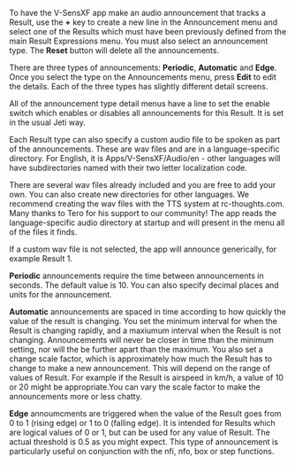To have the V-SensXF app make an audio announcement that tracks a Result, use
   the __+__ key to create a new line in the Announcement menu and select one of
   the Results which must have been previously defined from the main Result
   Expressions menu. You must also select an announcement type. The __Reset__ button
   will delete all the announcements.

There are three types of announcements: __Periodic__, __Automatic__ and __Edge__. Once you
   select the type on the Announcements menu, press __Edit__ to edit the
   details. Each of the three types has slightly different detail screens.

All of the announcement type detail menus have a line to set the enable switch
    which enables or disables all announcements for this Result. It is set in
    the usual Jeti way.

Each Result type can also specify a custom audio file to be spoken as part of the
    announcements. These are wav files and are in a language-specific
    directory. For English, it is Apps/V-SensXF/Audio/en - other languages will
    have subdirectories named with their two letter localization code.

There are several wav files already included and you are free to add your
    own. You can also create new directories for other languages. We recommend
    creating the wav files with the TTS system at rc-thoughts.com. Many thanks
    to Tero for his support to our community! The app reads the
    language-specific audio directory at startup and will present in the menu
    all of the files it finds.

If a custom wav file is not selected, the app will announce generically, for
   example Result 1.

__Periodic__ announcements require the time between announcements in seconds. The
	 default value is 10. You can also specify decimal places and units for
	 the announcement.

__Automatic__ announcements are spaced in time according to how quickly the
	  value of the result is changing. You set the minimum interval for when
	  the Result is changing rapidly, and a maxiumum interval when the
	  Result is not changing. Announcements will never be closer in time
	  than the minimum setting, nor will the be further apart than the
	  maximum. You also set a change scale factor, which is approximately
	  how much the Result has to change to make a new announcement. This
	  will depend on the range of values of Result. For example if the
	  Result is airspeed in km/h, a value of 10 or 20 might be
	  appropriate.You can vary the scale factor to make the announcements
	  more or less chatty.

__Edge__ annoumcments are triggered when the value of the Result goes from 0 to
     1 (rising edge) or 1 to 0 (falling edge). It is intended for Results which
     are logical values of 0 or 1, but can be used for any value of Result. The
     actual threshold is 0.5 as you might expect. This type of announcement is
     particularly useful on conjunction with the nfi, nfo, box or step
     functions.

